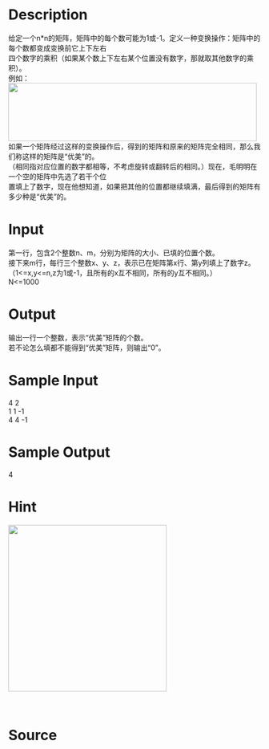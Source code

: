 
# Description

<div class="content"><div>给定一个n*n的矩阵，矩阵中的每个数可能为1或-1。定义一种变换操作：矩阵中的每个数都变成变换前它上下左右</div>
<div>四个数字的乘积（如果某个数上下左右某个位置没有数字，那就取其他数字的乘积）。</div>
<div>例如：</div>
<div><img src="source/bzoj/5176/img/aHR0cHM6Ly9seWRzeS5jb20vSnVkZ2VPbmxpbmUvdXBsb2FkLzIwMTgwMi8xMSgyKS5wbmc=.png" width="496" height="116" alt=""/></div>
<div>如果一个矩阵经过这样的变换操作后，得到的矩阵和原来的矩阵完全相同，那么我们称这样的矩阵是“优美”的。</div>
<div>（相同指对应位置的数字都相等，不考虑旋转或翻转后的相同。）现在，毛明明在一个空的矩阵中先选了若干个位</div>
<div>置填上了数字，现在他想知道，如果把其他的位置都继续填满，最后得到的矩阵有多少种是“优美”的。</div>
<p></p></div>

# Input

<div class="content"><div>第一行，包含2个整数n、m，分别为矩阵的大小、已填的位置个数。</div>
<div>接下来m行，每行三个整数x、y、z，表示已在矩阵第x行、第y列填上了数字z。</div>
<div>（1&lt;=x,y&lt;=n,z为1或-1，且所有的x互不相同，所有的y互不相同。）</div>
<div>N&lt;=1000</div>
<p></p></div>

# Output

<div class="content"><div>输出一行一个整数，表示“优美”矩阵的个数。</div>
<div>若不论怎么填都不能得到“优美”矩阵，则输出“0”。</div>
<p></p></div>

# Sample Input

<div class="content"><span class="sampledata">4 2<br/>
1 1 -1<br/>
4 4 -1<br/>
</span></div>

# Sample Output

<div class="content"><span class="sampledata">4</span></div>

# Hint

<div class="content"><p></p><p><img src="source/bzoj/5176/img/aHR0cHM6Ly9seWRzeS5jb20vSnVkZ2VPbmxpbmUvdXBsb2FkLzIwMTgwMi8yMigyKS5wbmc=.png" width="316" height="332" alt=""/></p><br/>
<p></p><p></p></div>

# Source

<div class="content"><p><a href="problemset.php?search="></a></p></div>

